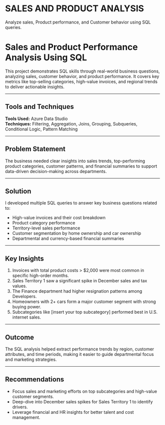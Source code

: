 # SALES AND PRODUCT ANALYSIS
Analyze sales, Product performance, and Customer behavior using SQL queries.

# Sales and Product Performance Analysis Using SQL

This project demonstrates SQL skills through real-world business questions, analyzing sales, customer behavior, and product performance. It covers key metrics like top-selling categories, high-value invoices, and regional trends to deliver actionable insights.

---

## Tools and Techniques

**Tools Used:** Azure Data Studio  
**Techniques:** Filtering, Aggregation, Joins, Grouping, Subqueries, Conditional Logic, Pattern Matching

---

## Problem Statement

The business needed clear insights into sales trends, top-performing product categories, customer patterns, and financial summaries to support data-driven decision-making across departments.

---

## Solution

I developed multiple SQL queries to answer key business questions related to:

- High-value invoices and their cost breakdown
- Product category performance
- Territory-level sales performance
- Customer segmentation by home ownership and car ownership
- Departmental and currency-based financial summaries

---

## Key Insights

1. Invoices with total product costs > $2,000 were most common in specific high-order months.
2. Sales Territory 1 saw a significant spike in December sales and tax values.
3. The Finance department had higher resignation patterns among Developers.
4. Homeowners with 2+ cars form a major customer segment with strong buying power.
5. Subcategories like [insert your top subcategory] performed best in U.S. internet sales.

---

## Outcome

The SQL analysis helped extract performance trends by region, customer attributes, and time periods, making it easier to guide departmental focus and marketing strategies.

---

## Recommendations

- Focus sales and marketing efforts on top subcategories and high-value customer segments.
- Deep-dive into December sales spikes for Sales Territory 1 to identify drivers.
- Leverage financial and HR insights for better talent and cost management.
